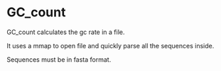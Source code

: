 GC_count
========

GC_count calculates the gc rate in a file.

It uses a mmap to open file and quickly parse all the sequences inside.

Sequences must be in fasta format.
